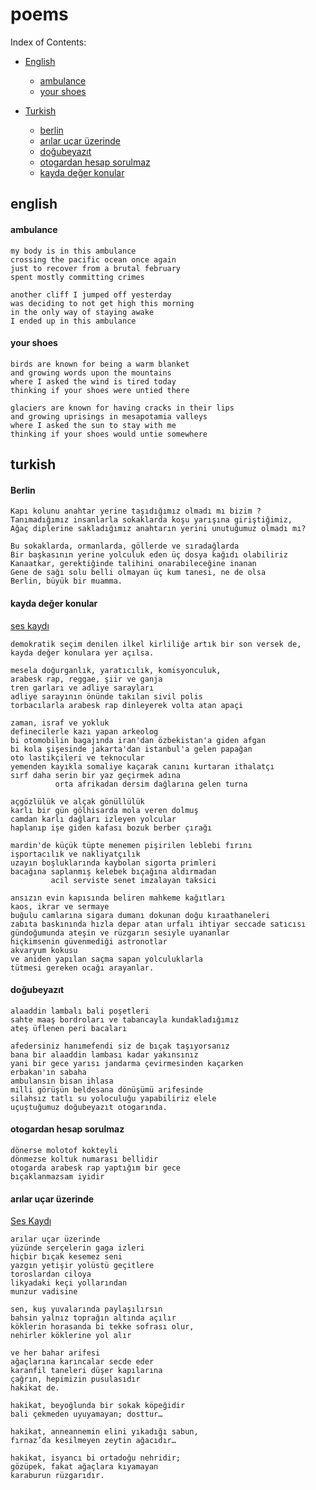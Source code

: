 # poems

Index of Contents:

* [English](#english)
  * [ambulance](#ambulance)
  * [your shoes](#your-shoes)

* [Turkish](#turkish)
  * [berlin](#berlin)
  * [arılar uçar üzerinde](#arılar-uçar-üzerinde)
  * [doğubeyazıt](#doğubeyazıt)
  * [otogardan hesap sorulmaz](#otogardan-hesap-sorulmaz)
  * [kayda değer konular](#kayda-değer-konular)

## english

#### ambulance

```
my body is in this ambulance
crossing the pacific ocean once again
just to recover from a brutal february
spent mostly committing crimes

another cliff I jumped off yesterday
was deciding to not get high this morning
in the only way of staying awake
I ended up in this ambulance
```

#### your shoes

```
birds are known for being a warm blanket
and growing words upon the mountains
where I asked the wind is tired today
thinking if your shoes were untied there

glaciers are known for having cracks in their lips
and growing uprisings in mesapotamia valleys
where I asked the sun to stay with me
thinking if your shoes would untie somewhere
```

## turkish

#### Berlin

```
Kapı kolunu anahtar yerine taşıdığımız olmadı mı bizim ?
Tanımadığımız insanlarla sokaklarda koşu yarışına giriştiğimiz,
Ağaç diplerine sakladığımız anahtarın yerini unutuğumuz olmadı mı?

Bu sokaklarda, ormanlarda, göllerde ve sıradağlarda
Bir başkasının yerine yolculuk eden üç dosya kağıdı olabiliriz
Kanaatkar, gerektiğinde talihini onarabileceğine inanan
Gene de sağı solu belli olmayan üç kum tanesi, ne de olsa
Berlin, büyük bir muamma.
```

#### kayda değer konular

[ses kaydı](https://www.youtube.com/watch?v=qVX785ELgYU)

```
demokratik seçim denilen ilkel kirliliğe artık bir son versek de, kayda değer konulara yer açılsa.

mesela doğurganlık, yaratıcılık, komisyonculuk,
arabesk rap, reggae, şiir ve ganja
tren garları ve adliye sarayları
adliye sarayının önünde takılan sivil polis
torbacılarla arabesk rap dinleyerek volta atan apaçi

zaman, israf ve yokluk
definecilerle kazı yapan arkeolog
bi otomobilin bagajında iran'dan özbekistan'a giden afgan
bi kola şişesinde jakarta'dan istanbul'a gelen papağan
oto lastikçileri ve teknocular
yemenden kayıkla somaliye kaçarak canını kurtaran ithalatçı
sırf daha serin bir yaz geçirmek adına
          orta afrikadan dersim dağlarına gelen turna

açgözlülük ve alçak gönüllülük
karlı bir gün gölhisarda mola veren dolmuş
camdan karlı dağları izleyen yolcular
haplanıp işe giden kafası bozuk berber çırağı

mardin'de küçük tüpte menemen pişirilen leblebi fırını
işportacılık ve nakliyatçılık
uzayın boşluklarında kaybolan sigorta primleri
bacağına saplanmış kelebek bıçağına aldırmadan
         acil serviste senet imzalayan taksici

ansızın evin kapısında beliren mahkeme kağıtları
kaos, ikrar ve sermaye
buğulu camlarına sigara dumanı dokunan doğu kıraathaneleri
zabıta baskınında hızla depar atan urfalı ihtiyar seccade satıcısı
gündoğumunda ateşin ve rüzgarın sesiyle uyananlar
hiçkimsenin güvenmediği astronotlar
akvaryum kokusu
ve aniden yapılan saçma sapan yolculuklarla
tütmesi gereken ocağı arayanlar.
```



#### doğubeyazıt

```
alaaddin lambalı bali poşetleri
sahte maaş bordroları ve tabancayla kundakladığımız
ateş üflenen peri bacaları

afedersiniz hanımefendi siz de bıçak taşıyorsanız
bana bir alaaddin lambası kadar yakınsınız
yani bir gece yarısı jandarma çevirmesinden kaçarken
erbakan'ın sabaha
ambulansın bisan ihlasa
milli görüşün beldesana dönüşümü arifesinde
silahsız tatlı su yoloculuğu yapabiliriz elele
uçuştuğumuz doğubeyazıt otogarında.
```

#### otogardan hesap sorulmaz

```
dönerse molotof kokteyli
dönmezse koltuk numarası bellidir
otogarda arabesk rap yaptığım bir gece
bıçaklanmazsam iyidir
```


#### arılar uçar üzerinde

[Ses Kaydı](https://www.youtube.com/watch?v=nhocThq2jus)

```
arılar uçar üzerinde
yüzünde serçelerin gaga izleri
hiçbir bıçak kesemez seni
yazgın yetişir yolüstü geçitlere
toroslardan ciloya
likyadaki keçi yollarından
munzur vadisine

sen, kuş yuvalarında paylaşılırsın
bahsin yalnız toprağın altında açılır
köklerin horasanda bi tekke sofrası olur,
nehirler köklerine yol alır

ve her bahar arifesi
ağaçlarına karıncalar secde eder
karanfil taneleri düşer kapılarına
çağrın, hepimizin pusulasıdır
hakikat de.

hakikat, beyoğlunda bir sokak köpeğidir
bali çekmeden uyuyamayan; dosttur…

hakikat, anneannemin elini yıkadığı sabun,
fırnaz’da kesilmeyen zeytin ağacıdır…

hakikat, isyancı bi ortadoğu nehridir;
gözüpek, fakat ağaçlara kıyamayan
karaburun rüzgarıdır.
```

